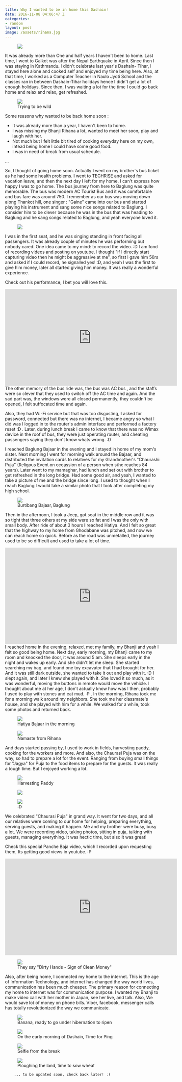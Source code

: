 ```yaml
---
title: Why I wanted to be in home this Dashain!
date: 2016-11-08 04:06:47 Z
categories:
- random
layout: post
image: /assets/rihana.jpg
---
```


<figure><img src="/assets/photo_2016-11-09_20-46-45.jpg"/> </figure>

It was already more than One and half years I haven't been to home. Last time, I went to Galkot was after the Nepal Earthquake in April. Since then I was staying in Kathmandu. I didn't celebrate last year's Dashain- Tihar, I stayed here alone and cooked self and enjoyed my time being here. Also, at that time, I worked as a Computer Teacher in Naulo Jyoti School and the classes ran in between Dashain-Tihar holidays hence I didn't get a lot of enough holidays. Since then, I was waiting a lot for the time I could go back home and relax and relax, get refreshed. 

<figure><img src="/assets/photo_2016-11-09_20-46-36.jpg"/> <figcaption>Trying to be wild </figcaption></figure>


Some reasons why wanted to be back home soon :

* It was already more than a year, I haven't been to home.
* I was missing my Bhanji Rihana a lot, wanted to meet her soon, play and laugh with her.
* Not much but I felt little bit tired of cooking everyday here on my own, intead being home I could have some good food.
* I was in need of break from usual schedule.

...

So, I thought of going home soon. Actually I went on my brother's bus ticket as he had some health problems. I went to TECHRISE and asked for vacation leave, and then the next day I left for my home. I can't express how happy I was to go home. The bus journey from here to Baglung was quite memorable. The bus was modern AC Tourist Bus and it was comfortable and bus fare was around 750. I remember as our bus was moving down along Thankot hill, one singer : "Gaine" came into our bus and started playing his instrument and sang some nice songs related to Baglung. I consider him to be clever because he was in the bus that was heading to Baglung and he sang songs related to Baglung, and yeah everyone loved it. 

<figure><img src="/assets/photo_2016-11-09_20-46-07.jpg"/> </figure>
I was in the first seat, and he was singing standing in front facing all passengers. It was already couple of minutes he was performing but nobody cared. One idea came to my mind: to record the video. :D I am fond of recording videos and posting on youtube. I thought "if I directly start capturing video then he might be aggressive at me", so first I gave him 50rs and asked if I could record, he signalled yes! :D, and yeah I was the first to give him money, later all started giving him money. It was really a wonderful experience.

Check out his performance, I bet you will love this.

<div class="abc">
<iframe width="560" height="315" src="https://www.youtube.com/embed/poOgzzM8_vc?rel=0&amp;showinfo=0" frameborder="0" allowfullscreen></iframe>
</div>
The other memory of the bus ride was, 
the bus was AC bus , and the staffs were so clever that they used to switch off the AC time and again. And the sad part was, the windows were all closed permanently, they couldn't be opened, I felt suffocated time and again. 

Also, they had Wi-Fi service but that was too disgusting, I asked for password, connected but there was no internet, I became angry so what I did was I logged in to the router's admin interface and performed a factory reset :D . Later, during lunch break I came to know that there was no Wimax device in the roof of bus, they were just operating router, and cheating passengers saying they don't know whats wrong. :D

I reached Baglung Bajaar in the evening and I stayed in home of my mom's sister. Next morning I went for morning walk around the Bajaar, and distributed the invitation cards to relatives for my Grandmother's "Chaurashi Puja" (Religous Event on occassion of a person when s/he reaches 84 years). Later went to my mamaghar, had lunch and set out with brother to get refreshed in the long bridge. Had some good air, and yeah, I wanted to take a picture of me and the bridge since long. I used to thought when I reach Baglung I would take a similar photo that I took after completing my high school. 

<figure><img src="/assets/photo_2016-11-09_20-46-50.jpg"/> <figcaption>Burtibang Bajaar, Baglung</figcaption></figure>

Then in the afternoon, I took a Jeep, got seat in the middle row and it was so tight that three others at my side were so fat and I was the only with small body. After ride of about 3 hours I reached Hatiya. And I felt so great that the highway to my home from Ghodabane was pitched, and now we can reach home so quick. Before as the road was unmetalled, the journey used to be so difficult and used to take a lot of time.

<div class="abc">
<iframe width="560" height="315" src="https://www.youtube.com/embed/cYrfy6dhc9A?rel=0&amp;showinfo=0" frameborder="0" allowfullscreen></iframe>
</div>
I reached home in the evening, relaxed, met my family, my Bhanji and yeah I felt so good being home. Next day, early morning, my Bhanji came to my room and knocked the door, it was around 5 am. She sleeps early in the night and wakes up early. And she didn't let me sleep. She started searching  my bag, and found one toy excavator that I had brought for her. And it was still dark outside, she wanted to take it out and play with it. :D I slept again, and later I knew she played with it. She loved it so much, as it was wonderful, moving the buttons in remote would move the vehicle. I thought about me at her age, I don't actually know how was I then, probably I used to play with stones and eat mud. :P . In the morning, Rihana took me for a morning walk around my neighbors. She took me her classmate's house, and she played with him for a while. We walked for a while, took some photos and returned back.

<figure><img src="/assets/photo_2016-11-09_20-46-48.jpg"/> <figcaption>Hatiya Bajaar in the morning</figcaption></figure>


<figure><img src="/assets/photo_2016-11-09_20-46-47.jpg"/> <figcaption>Namaste from Rihana</figcaption></figure>


And days started passing by, 
I used to work in fields, harvesting paddy, cooking for the workers and more. And also, the Chaurasi Puja was on the way, so had to prepare a lot for the event. Ranging from buying small things for "Jagya" for Puja to the food items to prepare for the guests. It was really a tough time. But I enjoyed working a lot. 

<figure><img src="/assets/photo_2016-11-09_20-46-40.jpg"/> <figcaption>Harvesting Paddy</figcaption></figure>

<figure><img src="/assets/photo_2016-11-09_20-46-42.jpg"/> <figcaption></figcaption></figure>

<figure><img src="/assets/photo_2016-11-09_20-46-32.jpg"/> <figcaption>:D</figcaption></figure>



We celebrated "Chaurasi Puja" in grand way. It went for two days, and all our relatives were coming to our home for helping, preparing everything, serving guests, and making it happen. Me and my brother were busy, busy a lot. We were recording video, taking photos, sitting in puja, talking with guests, managing everything. It was hectic time, but also it was great!

Check this special Panche Baja video, which I recorded upon requesting them, Its getting good views in youtube. :P

<div class="abc">
	<iframe width="560" height="315" src="https://www.youtube.com/embed/1cStUjjGXOs?rel=0&amp;showinfo=0" frameborder="0" allowfullscreen></iframe>
</div>

<figure><img src="/assets/photo_2016-11-09_20-46-15.jpg"/> <figcaption>They say "Dirty Hands - Sign of Clean Money"</figcaption></figure>

Also, after being home, I connected my home to the internet. This is the age of Information Technology, and internet has changed the way world lives, communication has been much cheaper. The primary reason for connecting my home to internet was for communication purpose. I wanted my Bhanji to make video call with her mother in Japan, see her live, and talk. Also, We would save lot of money on phone bills. Viber, facebook, messenger calls has totally revolutionized the way we communicate.

<figure><img src="/assets/photo_2016-11-09_20-46-25.jpg"/> <figcaption>Banana, ready to go under hibernation to ripen</figcaption></figure>


<figure><img src="/assets/photo_2016-11-09_20-46-28.jpg"/> <figcaption>On the early morning of Dashain, Time for Ping</figcaption></figure>


<figure><img src="/assets/photo_2016-11-09_20-46-43.jpg"/> <figcaption>Selfie from the break</figcaption></figure>

<figure><img src="/assets/photo_2016-11-09_20-59-12.jpg"/> <figcaption>Ploughing the land, time to sow wheat</figcaption></figure>


		... to be updated soon, check back later! :)